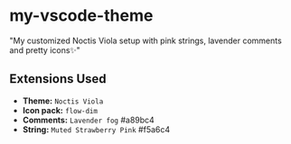 # my-vscode-theme
"My customized Noctis Viola setup with pink strings, lavender comments and pretty icons✨"
## Extensions Used
- **Theme:** `Noctis Viola` <br>
- **Icon pack:** `flow-dim` <br>
- **Comments:** `Lavender fog` #a89bc4 <br>
- **String:** `Muted Strawberry Pink` #f5a6c4 <br>

